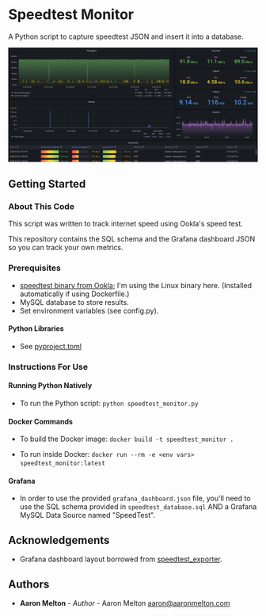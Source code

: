 # Speedtest Monitor

A Python script to capture speedtest JSON and insert it into a database.

![speedtest_monitor.png](speedtest_monitor.png)

## Getting Started

### About This Code
This script was written to track internet speed using Ookla's speed test.

This repository contains the SQL schema and the Grafana dashboard JSON so you can track your own metrics.

### Prerequisites
* [speedtest binary from Ookla](https://www.speedtest.net/apps/cli); I'm using the Linux binary here.  (Installed automatically if using Dockerfile.)
* MySQL database to store results.
* Set environment variables (see config.py).

#### Python Libraries
* See [pyproject.toml](pyproject.toml)

### Instructions For Use

#### Running Python Natively
* To run the Python script:
`python speedtest_monitor.py`

#### Docker Commands
* To build the Docker image:
`docker build -t speedtest_monitor .`

* To run inside Docker:
`docker run --rm -e <env vars> speedtest_monitor:latest`

#### Grafana
* In order to use the provided `grafana_dashboard.json` file, you'll need to use the SQL schema provided in `speedtest_database.sql` AND a Grafana MySQL Data Source named "SpeedTest".

## Acknowledgements
* Grafana dashboard layout borrowed from [speedtest_exporter](https://github.com/danopstech/speedtest_exporter).

## Authors
* **Aaron Melton** - *Author* - Aaron Melton <aaron@aaronmelton.com>
